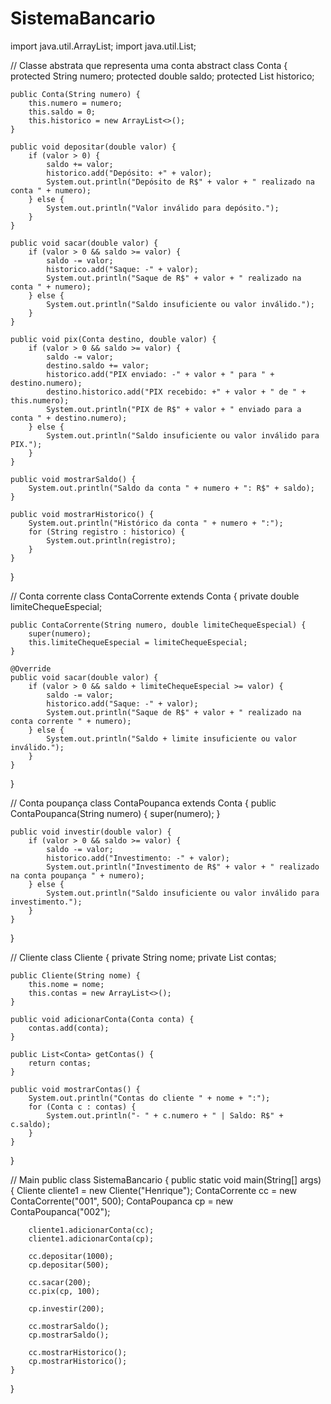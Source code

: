 # SistemaBancario
import java.util.ArrayList;
import java.util.List;

// Classe abstrata que representa uma conta
abstract class Conta {
    protected String numero;
    protected double saldo;
    protected List<String> historico;

    public Conta(String numero) {
        this.numero = numero;
        this.saldo = 0;
        this.historico = new ArrayList<>();
    }

    public void depositar(double valor) {
        if (valor > 0) {
            saldo += valor;
            historico.add("Depósito: +" + valor);
            System.out.println("Depósito de R$" + valor + " realizado na conta " + numero);
        } else {
            System.out.println("Valor inválido para depósito.");
        }
    }

    public void sacar(double valor) {
        if (valor > 0 && saldo >= valor) {
            saldo -= valor;
            historico.add("Saque: -" + valor);
            System.out.println("Saque de R$" + valor + " realizado na conta " + numero);
        } else {
            System.out.println("Saldo insuficiente ou valor inválido.");
        }
    }

    public void pix(Conta destino, double valor) {
        if (valor > 0 && saldo >= valor) {
            saldo -= valor;
            destino.saldo += valor;
            historico.add("PIX enviado: -" + valor + " para " + destino.numero);
            destino.historico.add("PIX recebido: +" + valor + " de " + this.numero);
            System.out.println("PIX de R$" + valor + " enviado para a conta " + destino.numero);
        } else {
            System.out.println("Saldo insuficiente ou valor inválido para PIX.");
        }
    }

    public void mostrarSaldo() {
        System.out.println("Saldo da conta " + numero + ": R$" + saldo);
    }

    public void mostrarHistorico() {
        System.out.println("Histórico da conta " + numero + ":");
        for (String registro : historico) {
            System.out.println(registro);
        }
    }
}

// Conta corrente
class ContaCorrente extends Conta {
    private double limiteChequeEspecial;

    public ContaCorrente(String numero, double limiteChequeEspecial) {
        super(numero);
        this.limiteChequeEspecial = limiteChequeEspecial;
    }

    @Override
    public void sacar(double valor) {
        if (valor > 0 && saldo + limiteChequeEspecial >= valor) {
            saldo -= valor;
            historico.add("Saque: -" + valor);
            System.out.println("Saque de R$" + valor + " realizado na conta corrente " + numero);
        } else {
            System.out.println("Saldo + limite insuficiente ou valor inválido.");
        }
    }
}

// Conta poupança
class ContaPoupanca extends Conta {
    public ContaPoupanca(String numero) {
        super(numero);
    }

    public void investir(double valor) {
        if (valor > 0 && saldo >= valor) {
            saldo -= valor;
            historico.add("Investimento: -" + valor);
            System.out.println("Investimento de R$" + valor + " realizado na conta poupança " + numero);
        } else {
            System.out.println("Saldo insuficiente ou valor inválido para investimento.");
        }
    }
}

// Cliente
class Cliente {
    private String nome;
    private List<Conta> contas;

    public Cliente(String nome) {
        this.nome = nome;
        this.contas = new ArrayList<>();
    }

    public void adicionarConta(Conta conta) {
        contas.add(conta);
    }

    public List<Conta> getContas() {
        return contas;
    }

    public void mostrarContas() {
        System.out.println("Contas do cliente " + nome + ":");
        for (Conta c : contas) {
            System.out.println("- " + c.numero + " | Saldo: R$" + c.saldo);
        }
    }
}

// Main
public class SistemaBancario {
    public static void main(String[] args) {
        Cliente cliente1 = new Cliente("Henrique");
        ContaCorrente cc = new ContaCorrente("001", 500);
        ContaPoupanca cp = new ContaPoupanca("002");

        cliente1.adicionarConta(cc);
        cliente1.adicionarConta(cp);

        cc.depositar(1000);
        cp.depositar(500);

        cc.sacar(200);
        cc.pix(cp, 100);

        cp.investir(200);

        cc.mostrarSaldo();
        cp.mostrarSaldo();

        cc.mostrarHistorico();
        cp.mostrarHistorico();
    }
}
